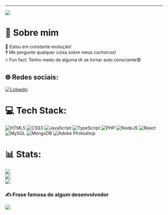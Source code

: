 ---
[![](https://visitcount.itsvg.in/api?id=pietrorpedro&icon=3&color=12)](https://visitcount.itsvg.in)

# 💫 Sobre mim
🌱 Estou em constante evolução!<br>❓ Me pergunte qualquer coisa sobre meus cachorros!<br>⚡ Fun fact: Tenho medo de alguma IA se tornar auto consciente😨


## 🌐 Redes sociais:
[![LinkedIn](https://img.shields.io/badge/LinkedIn-%230077B5.svg?logo=linkedin&logoColor=white)](https://linkedin.com/in/pietrorpedro) 

# 💻 Tech Stack:
![HTML5](https://img.shields.io/badge/html5-%23E34F26.svg?style=for-the-badge&logo=html5&logoColor=white) ![CSS3](https://img.shields.io/badge/css3-%231572B6.svg?style=for-the-badge&logo=css3&logoColor=white) ![JavaScript](https://img.shields.io/badge/javascript-%23323330.svg?style=for-the-badge&logo=javascript&logoColor=%23F7DF1E) ![TypeScript](https://img.shields.io/badge/typescript-%23007ACC.svg?style=for-the-badge&logo=typescript&logoColor=white) ![PHP](https://img.shields.io/badge/php-%23777BB4.svg?style=for-the-badge&logo=php&logoColor=white) ![NodeJS](https://img.shields.io/badge/node.js-6DA55F?style=for-the-badge&logo=node.js&logoColor=white) ![React](https://img.shields.io/badge/react-%2320232a.svg?style=for-the-badge&logo=react&logoColor=%2361DAFB) ![MySQL](https://img.shields.io/badge/mysql-%2300f.svg?style=for-the-badge&logo=mysql&logoColor=white) ![MongoDB](https://img.shields.io/badge/MongoDB-%234ea94b.svg?style=for-the-badge&logo=mongodb&logoColor=white) ![Adobe Photoshop](https://img.shields.io/badge/adobephotoshop-%2331A8FF.svg?style=for-the-badge&logo=adobephotoshop&logoColor=white)
# 📊 Stats:
![](https://github-readme-stats.vercel.app/api?username=pietrorpedro&theme=dark&hide_border=false&include_all_commits=true&count_private=true)<br/>
![](https://github-readme-streak-stats.herokuapp.com/?user=pietrorpedro&theme=dark&hide_border=false)<br/>
![](https://github-readme-stats.vercel.app/api/top-langs/?username=pietrorpedro&theme=dark&hide_border=false&include_all_commits=true&count_private=true&layout=compact)

### ✍️ Frase famosa de algum desenvolvedor
![](https://quotes-github-readme.vercel.app/api?type=horizontal&theme=dark)

